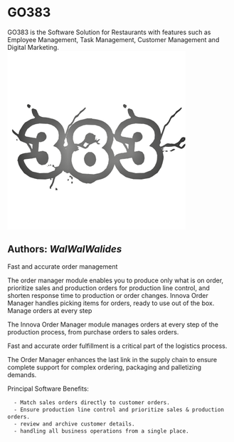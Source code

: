 # GO383
GO383 is the Software Solution for Restaurants with features such as Employee Management, Task Management, Customer Management and Digital Marketing.
![](383.png)


**Authors:**  *WalWalWalides*
------


Fast and accurate order management

The order manager module enables you to produce only what is on order, prioritize sales and production orders for production line control, and shorten response time to production or order changes. Innova Order Manager handles picking items for orders, ready to use out of the box.
Manage orders at every step

The Innova Order Manager module manages orders at every step of the production process, from purchase orders to sales orders.

Fast and accurate order fulfillment is a critical part of the logistics process.

The Order Manager enhances the last link in the supply chain to ensure complete support for complex ordering, packaging and palletizing demands.




Principal Software Benefits:

      - Match sales orders directly to customer orders.
      - Ensure production line control and prioritize sales & production orders.
      - review and archive customer details. 
      - handling all business operations from a single place.
      

    



